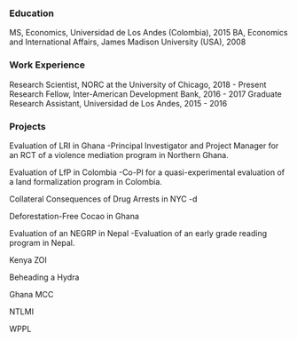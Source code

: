 ### Education
MS, Economics, Universidad de Los Andes (Colombia), 2015
BA, Economics and International Affairs, James Madison University (USA), 2008

### Work Experience
Research Scientist, NORC at the University of Chicago, 2018 - Present
Research Fellow, Inter-American Development Bank, 2016 - 2017
Graduate Research Assistant, Universidad de Los Andes, 2015 - 2016

### Projects
Evaluation of LRI in Ghana
-Principal Investigator and Project Manager for an RCT of a violence mediation program in Northern Ghana.

Evaluation of LfP in Colombia
-Co-PI for a quasi-experimental evaluation of a land formalization program in Colombia.

Collateral Consequences of Drug Arrests in NYC
-d

Deforestation-Free Cocao in Ghana

Evaluation of an NEGRP in Nepal
-Evaluation of an early grade reading program in Nepal.

Kenya ZOI

Beheading a Hydra

Ghana MCC

NTLMI

WPPL


